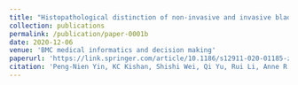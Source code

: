 ```yaml
---
title: "Histopathological distinction of non-invasive and invasive bladder cancers using machine learning approaches"
collection: publications
permalink: /publication/paper-0001b
date: 2020-12-06
venue: 'BMC medical informatics and decision making'
paperurl: 'https://link.springer.com/article/10.1186/s12911-020-01185-z'
citation: 'Peng-Nien Yin, KC Kishan, Shishi Wei, Qi Yu, Rui Li, Anne R Haake, Hiroshi Miyamoto, and Feng Cui. (2020). &quot;Histopathological distinction of non-invasive and invasive bladder cancers using machine learning approaches Number 1.&quot; <i>BMC medical informatics and decision making</i>. 20(1).'
---
```


